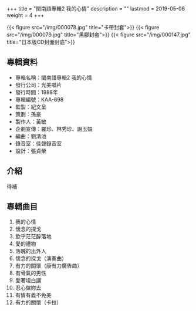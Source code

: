 +++
title = "閩南語專輯2 我的心情"
description = ""
lastmod = 2019-05-06
weight = 4
+++

{{< figure src="/img/000078.jpg" title="卡帶封套">}}
{{< figure src="/img/000079.jpg" title="黑膠封套">}}
{{< figure src="/img/000147.jpg" title="日本版CD封面封底">}}


## 專輯資料

* 專輯名稱：閩南語專輯2 我的心情
* 發行公司：光美唱片
* 發行時間：1988年
* 專輯編號：KAA-698
* 監製：紀文呈
* 策劃：孫豪
* 製作人：黃敏
* 企劃宣傳：羅珍、林秀珍、謝玉娟
* 編曲：劉清池
* 錄音室：佳聲錄音室
* 設計：張貞榮


## 介紹

待補

## 專輯曲目

1. 我的心情
2. 懷念的探戈
3. 飲乎茫茫醉落地
4. 愛的禮物
5. 落魄的出外人
6. 懷念的探戈（演奏曲）
7. 有力的關懷（康有力廣告曲）
8. 有骨氣的男性
9. 愛著坦白講
10. 忍心做妳去
11. 有情有義不免美
12. 有力的關懷（卡拉）
<br/>
<br/>